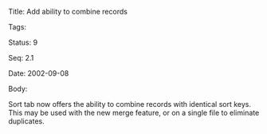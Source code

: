Title:  Add ability to combine records

Tags:   

Status: 9

Seq:    2.1

Date:   2002-09-08

Body:

Sort tab now offers the ability to combine records with identical sort keys. This may be used with the new merge feature, or on a single file to eliminate duplicates.
